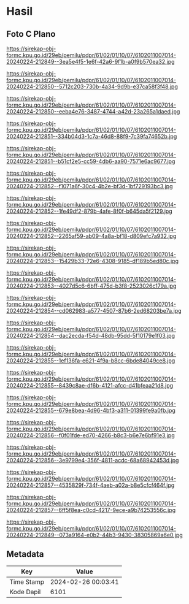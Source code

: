 # Hasil

## Foto C Plano

https://sirekap-obj-formc.kpu.go.id/29eb/pemilu/pdpr/61/02/01/10/07/6102011007014-20240224-212849--3ea5e4f5-1e6f-42a6-9f1b-a0f9b570ea32.jpg

https://sirekap-obj-formc.kpu.go.id/29eb/pemilu/pdpr/61/02/01/10/07/6102011007014-20240224-212850--5712c203-730b-4a34-9d9b-e37ca58f3f48.jpg

https://sirekap-obj-formc.kpu.go.id/29eb/pemilu/pdpr/61/02/01/10/07/6102011007014-20240224-212850--eeba4e76-3487-4744-a42d-23a265a1daed.jpg

https://sirekap-obj-formc.kpu.go.id/29eb/pemilu/pdpr/61/02/01/10/07/6102011007014-20240224-212851--334b04d3-1c7a-46d8-88f9-7c39fa74652b.jpg

https://sirekap-obj-formc.kpu.go.id/29eb/pemilu/pdpr/61/02/01/10/07/6102011007014-20240224-212851--b51cf2e5-cc59-4db6-aa90-7571e6ac9677.jpg

https://sirekap-obj-formc.kpu.go.id/29eb/pemilu/pdpr/61/02/01/10/07/6102011007014-20240224-212852--f1071a6f-30c4-4b2e-bf3d-1bf729193bc3.jpg

https://sirekap-obj-formc.kpu.go.id/29eb/pemilu/pdpr/61/02/01/10/07/6102011007014-20240224-212852--1fe49df2-879b-4afe-8f0f-b645da5f2129.jpg

https://sirekap-obj-formc.kpu.go.id/29eb/pemilu/pdpr/61/02/01/10/07/6102011007014-20240224-212852--2265af59-ab09-4a8a-bf18-d809efc7a932.jpg

https://sirekap-obj-formc.kpu.go.id/29eb/pemilu/pdpr/61/02/01/10/07/6102011007014-20240224-212853--15429b33-72e6-4308-9185-df189b5ed80c.jpg

https://sirekap-obj-formc.kpu.go.id/29eb/pemilu/pdpr/61/02/01/10/07/6102011007014-20240224-212853--4027d5c6-6bff-475d-b3f8-2523026c179a.jpg

https://sirekap-obj-formc.kpu.go.id/29eb/pemilu/pdpr/61/02/01/10/07/6102011007014-20240224-212854--cd062983-a577-4507-87b6-2ed68203be7a.jpg

https://sirekap-obj-formc.kpu.go.id/29eb/pemilu/pdpr/61/02/01/10/07/6102011007014-20240224-212854--dac2ecda-f54d-48db-95dd-5f10179e1f03.jpg

https://sirekap-obj-formc.kpu.go.id/29eb/pemilu/pdpr/61/02/01/10/07/6102011007014-20240224-212855--1ef136fa-e621-4f9a-b8cc-6bde84049ce8.jpg

https://sirekap-obj-formc.kpu.go.id/29eb/pemilu/pdpr/61/02/01/10/07/6102011007014-20240224-212855--8439c8ae-df6b-4121-afcc-d41bfeaa21d8.jpg

https://sirekap-obj-formc.kpu.go.id/29eb/pemilu/pdpr/61/02/01/10/07/6102011007014-20240224-212855--679e8bea-4d96-4bf3-a311-01399fe9a0fb.jpg

https://sirekap-obj-formc.kpu.go.id/29eb/pemilu/pdpr/61/02/01/10/07/6102011007014-20240224-212856--f0f01fde-ed70-4266-b8c3-b6e7e6bf91e3.jpg

https://sirekap-obj-formc.kpu.go.id/29eb/pemilu/pdpr/61/02/01/10/07/6102011007014-20240224-212856--3e9799e4-356f-4811-acdc-68a68942453d.jpg

https://sirekap-obj-formc.kpu.go.id/29eb/pemilu/pdpr/61/02/01/10/07/6102011007014-20240224-212857--4535829f-734f-4aeb-a02a-b8e5cfcf464f.jpg

https://sirekap-obj-formc.kpu.go.id/29eb/pemilu/pdpr/61/02/01/10/07/6102011007014-20240224-212857--6ff5f8ea-c0cd-4217-9ece-a9b74253556c.jpg

https://sirekap-obj-formc.kpu.go.id/29eb/pemilu/pdpr/61/02/01/10/07/6102011007014-20240224-212849--073a9164-e0b2-44b3-9430-38305869a6e0.jpg


## Metadata

| Key        | Value               |
| ---------- | ------------------- |
| Time Stamp | 2024-02-26 00:03:41 |
| Kode Dapil | 6101                |



